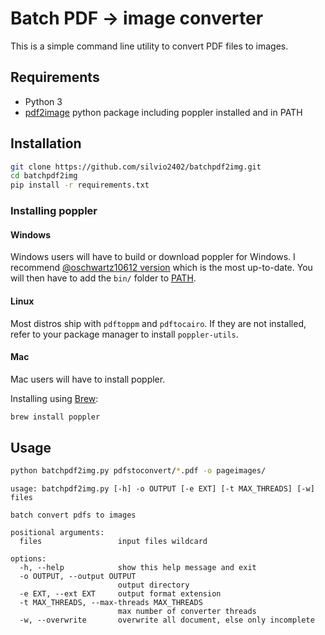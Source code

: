 # Batch PDF -> image converter

This is a simple command line utility to convert PDF files to images.

## Requirements

- Python 3
- [pdf2image](https://pypi.org/project/pdf2image/) python package including poppler installed and in PATH

## Installation

```bash
git clone https://github.com/silvio2402/batchpdf2img.git
cd batchpdf2img
pip install -r requirements.txt
```

### Installing poppler

#### Windows

Windows users will have to build or download poppler for Windows. I recommend [@oschwartz10612 version](https://github.com/oschwartz10612/poppler-windows/releases/) which is the most up-to-date. You will then have to add the `bin/` folder to [PATH](https://www.architectryan.com/2018/03/17/add-to-the-path-on-windows-10/).

#### Linux

Most distros ship with `pdftoppm` and `pdftocairo`. If they are not installed, refer to your package manager to install `poppler-utils`.

#### Mac

Mac users will have to install poppler.

Installing using [Brew](https://brew.sh/):

```bash
brew install poppler
```

## Usage

```bash
python batchpdf2img.py pdfstoconvert/*.pdf -o pageimages/
```

```
usage: batchpdf2img.py [-h] -o OUTPUT [-e EXT] [-t MAX_THREADS] [-w] files

batch convert pdfs to images

positional arguments:
  files                 input files wildcard

options:
  -h, --help            show this help message and exit
  -o OUTPUT, --output OUTPUT
                        output directory
  -e EXT, --ext EXT     output format extension
  -t MAX_THREADS, --max-threads MAX_THREADS
                        max number of converter threads
  -w, --overwrite       overwrite all document, else only incomplete
```
